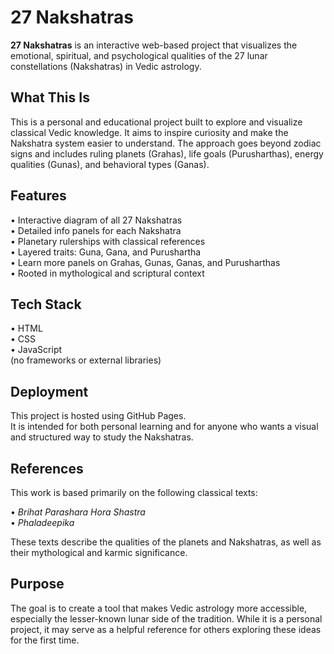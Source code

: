 # 27 Nakshatras

**27 Nakshatras** is an interactive web-based project that visualizes the emotional, spiritual, and psychological qualities of the 27 lunar constellations (Nakshatras) in Vedic astrology.

## What This Is

This is a personal and educational project built to explore and visualize classical Vedic knowledge. It aims to inspire curiosity and make the Nakshatra system easier to understand. The approach goes beyond zodiac signs and includes ruling planets (Grahas), life goals (Purusharthas), energy qualities (Gunas), and behavioral types (Ganas).

## Features

• Interactive diagram of all 27 Nakshatras  
• Detailed info panels for each Nakshatra  
• Planetary rulerships with classical references  
• Layered traits: Guna, Gana, and Purushartha  
• Learn more panels on Grahas, Gunas, Ganas, and Purusharthas  
• Rooted in mythological and scriptural context

## Tech Stack

• HTML  
• CSS  
• JavaScript  
(no frameworks or external libraries)

## Deployment

This project is hosted using GitHub Pages.  
It is intended for both personal learning and for anyone who wants a visual and structured way to study the Nakshatras.

## References

This work is based primarily on the following classical texts:

• *Brihat Parashara Hora Shastra*  
• *Phaladeepika*

These texts describe the qualities of the planets and Nakshatras, as well as their mythological and karmic significance.

## Purpose

The goal is to create a tool that makes Vedic astrology more accessible, especially the lesser-known lunar side of the tradition. While it is a personal project, it may serve as a helpful reference for others exploring these ideas for the first time.
